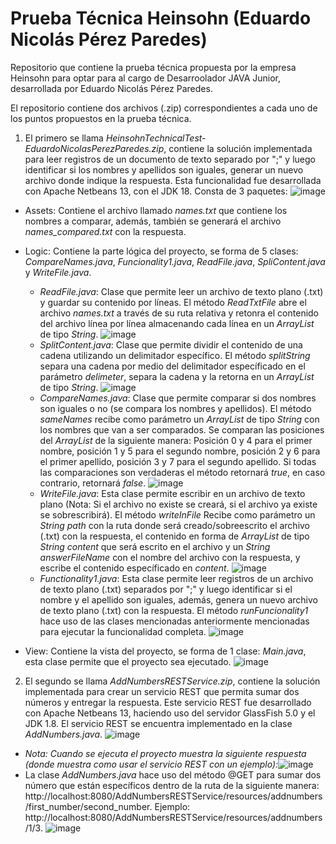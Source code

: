 # Prueba Técnica Heinsohn (Eduardo Nicolás Pérez Paredes)

Repositorio que contiene la prueba técnica propuesta por la empresa Heinsohn para optar para al cargo de Desarroolador JAVA Junior, desarrollada por Eduardo Nicolás Pérez Paredes.

El repositorio contiene dos archivos (.zip) correspondientes a cada uno de los puntos propuestos en la prueba técnica.

1. El primero se llama *HeinsohnTechnicalTest-EduardoNicolasPerezParedes.zip*, contiene la solución implementada para leer registros de un documento de texto separado por ";" y luego identificar si los nombres y apellidos son iguales, generar un nuevo archivo donde indique la respuesta. Esta funcionalidad fue desarrollada con Apache Netbeans 13, con el JDK 18. Consta de 3 paquetes:
![image](https://user-images.githubusercontent.com/77373707/172242279-2cabb7fa-1696-4b99-aa32-5616bbbf968f.png)

  - Assets: Contiene el archivo llamado *names.txt* que contiene los nombres a comparar, además, también se generará el archivo *names_compared.txt* con la respuesta.
  - Logic: Contiene la parte lógica del proyecto, se forma de 5 clases: *CompareNames.java*, *Funcionality1.java*, *ReadFile.java*, *SpliContent.java* y *WriteFile.java*.
    - *ReadFile.java*: Clase que permite leer un archivo de texto plano (.txt) y guardar su contenido por líneas. El método *ReadTxtFile* abre el archivo *names.txt* a través de su ruta relativa y retonra el contenido del archivo línea por línea almacenando cada línea en un *ArrayList* de tipo *String*. ![image](https://user-images.githubusercontent.com/77373707/172245036-cb0d7426-157a-4f60-a40e-ad920705e503.png)
    - *SplitContent.java*: Clase que permite dividir el contenido de una cadena utilizando un delimitador específico. El método *splitString* separa una cadena por medio del delimitador específicado en el parámetro *delimeter*, separa la cadena y la retorna en un *ArrayList* de tipo *String*. ![image](https://user-images.githubusercontent.com/77373707/172245603-48f240e2-347c-4937-a649-8f7a7dcbf5b7.png)
    - *CompareNames.java*: Clase que permite comparar si dos nombres son iguales o no (se compara los nombres y apellidos). El método *sameNames* recibe como parámetro un *ArrayList* de tipo *String* con los nombres que van a ser comparados. Se comparan las posiciones del *ArrayList* de la siguiente manera: Posición 0 y 4 para el primer nombre, posición 1 y 5 para el segundo nombre, posición 2 y 6 para el primer apellido, posición 3 y 7 para el segundo apellido. Si todas las comparaciones son verdaderas el método retornará *true*, en caso contrario, retornará *false*. ![image](https://user-images.githubusercontent.com/77373707/172243955-33d23e3f-5da9-4eca-aa84-8ea9b9771ac4.png)
    - *WriteFile.java*: Esta clase permite escribir en un archivo de texto plano (Nota: Si el archivo no existe se creará, si el archivo ya existe se sobrescribirá). El método *writeInFile* Recibe como parámetro un *String path* con la ruta donde será creado/sobreescrito el archivo (.txt) con la respuesta, el contenido en forma de *ArrayList* de tipo *String content* que será escrito en el archivo y un *String answerFileName* con el nombre del archivo con la respuesta, y escribe el contenido específicado en *content*. ![image](https://user-images.githubusercontent.com/77373707/172247275-9c7d1a37-827c-43dc-8eb7-e1c4551aba15.png)
    - *Functionality1.java*: Esta clase permite leer registros de un archivo de texto plano (.txt) separados por ";" y luego identificar si el nombre y el apellido son iguales, además, genera un nuevo archivo de texto plano (.txt) con la respuesta. El método *runFuncionality1* hace uso de las clases mencionadas anteriormente mencionadas para ejecutar la funcionalidad completa. ![image](https://user-images.githubusercontent.com/77373707/172248289-e7e3b1e6-cb47-454c-a59b-0cbad78ad17f.png)

  - View: Contiene la vista del proyecto, se forma de 1 clase: *Main.java*, esta clase permite que el proyecto sea ejecutado. ![image](https://user-images.githubusercontent.com/77373707/172248393-fdcd5305-852c-45a3-bfd0-f8cac7c14c8e.png)

2. El segundo se llama *AddNumbersRESTService.zip*, contiene la solución implementada para crear un servicio REST que permita sumar dos números y entregar la respuesta. Este servicio REST fue desarrollado con Apache Netbeans 13, haciendo uso del servidor GlassFish 5.0 y el JDK 1.8. El servicio REST se encuentra implementado en la clase *AddNumbers.java*.
![image](https://user-images.githubusercontent.com/77373707/172249645-0c62fd26-cffa-48db-90dd-a00d9fb10f94.png)
  - *Nota: Cuando se ejecuta el proyecto muestra la siguiente respuesta (donde muestra como usar el servicio REST con un ejemplo):*![image](https://user-images.githubusercontent.com/77373707/172250518-00d63ed0-5997-43a5-8615-bc53b16d68f5.png)
  - La clase *AddNumbers.java* hace uso del método @GET para sumar dos número que están específicos dentro de la ruta de la siguiente manera: http://localhost:8080/AddNumbersRESTService/resources/addnumbers/first_number/second_number. Ejemplo: http://localhost:8080/AddNumbersRESTService/resources/addnumbers/1/3. ![image](https://user-images.githubusercontent.com/77373707/172250148-15c5a74c-74d3-4907-9ec4-536d657fce21.png)
